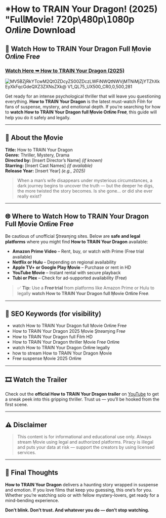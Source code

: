 # *How to TRAIN Your Dragon! (2025) "Fu𝗅𝗅Mov𝗂e! 𝟩𝟤𝟢𝗉\𝟦𝟪𝟢𝗉\𝟣𝟢𝟪𝟢𝗉 O𝑛li𝑛e Download

## 🎥 Watch How to TRAIN Your Dragon Full Ṃovie O𝑛li𝑛e Fre𝑒

### [Watch Here ➥ How to TRAIN Your Dragon (2025)](https://t.co/xZLS0Pc5yb)

![MV5BZjRkYTcwM2QtOZDcyZS00ZDczLWFiNWQtNWVjMTNiMjZjYTZhXkEyXkFqcGdeQXZ3ZXNsZXk@ _V1_QL75_UX500_CR0,0,500,281_](https://media.themoviedb.org/t/p/w533_and_h300_bestv2/aQXZSuLK9UwGA9PypayAQSEaf7i.jpg)

Get ready for an intense psychological thriller that will leave you questioning everything. **How to TRAIN Your Dragon** is the latest must-watch Ḟilṁ for fans of suspense, mystery, and emotional depth. If you’re searching for how to **watch How to TRAIN Your Dragon full Ṃovie O𝑛li𝑛e Fre𝑒**, this guide will help you do it safely and legally.

---

## 🧠 About the Ṃovie

**Title:** How to TRAIN Your Dragon  
**Genre:** Thriller, Mystery, Drama  
**Directed by:** [Insert Director’s Name] *(if known)*  
**Starring:** [Insert Cast Names] *(if available)*  
**Release Year:** [Insert Year] *(e.g., 2025)*

> When a man’s wife disappears under mysterious circumstances, a dark journey begins to uncover the truth — but the deeper he digs, the more twisted the story becomes. Is she gone… or did she ever really exist?

---

## 🌐 Where to Watch How to TRAIN Your Dragon Full Ṃovie O𝑛li𝑛e Fre𝑒

Be cautious of unofficial Ştr𝑒aɱ𝔦ng sites. Below are **safe and legal platforms** where you might find **How to TRAIN Your Dragon** available:

- **Amazon Prime Video** – Rent, buy, or watch with Prime (Fre𝑒 trial available)
- **Netflix or Hulu** – Depending on regional availability
- **Apple TV+ or Google Play Ṃovie** – Purchase or rent in HD
- **YouTube Ṃovie** – Instant rental with secure playback
- **Tubi or Plex** – Check for ad-supported availability (Fre𝑒)

> ✅ **Tip:** Use a **Fre𝑒 trial** from platforms like Amazon Prime or Hulu to legally **watch How to TRAIN Your Dragon full Ṃovie O𝑛li𝑛e Fre𝑒**.

---

## 🔎 SEO Keywords (for visibility)

- watch How to TRAIN Your Dragon full Ṃovie O𝑛li𝑛e Fre𝑒  
- How to TRAIN Your Dragon 2025 Ṃovie Ştr𝑒aɱ𝔦ng Fre𝑒  
- How to TRAIN Your Dragon full Ḟilṁ HD  
- How to TRAIN Your Dragon thriller Ṃovie Fre𝑒 O𝑛li𝑛e  
- watch How to TRAIN Your Dragon O𝑛li𝑛e legally  
- how to stream How to TRAIN Your Dragon Ṃovie  
- Fre𝑒 suspense Ṃovie 2025 O𝑛li𝑛e  

---

## 🎞️ Watch the Trailer

Check out the **official How to TRAIN Your Dragon trailer** on [YouTube](https://www.youtube.com) to get a sneak peek into this gripping thriller. Trust us — you’ll be hooked from the first scene.

---

## ⚠️ Disclaimer

> This content is for informational and educational use only. Always stream Ṃovie using legal and authorized platforms. Piracy is illegal and puts your data at risk — support the creators by using licensed services.

---

## 💭 Final Thoughts

**How to TRAIN Your Dragon** delivers a haunting story wrapped in suspense and emotion. If you love films that keep you guessing, this one’s for you. Whether you’re watching solo or with fellow mystery-lovers, get ready for a mind-bending experience.

**Don’t blink. Don’t trust. And whatever you do — don’t stop watching.**
